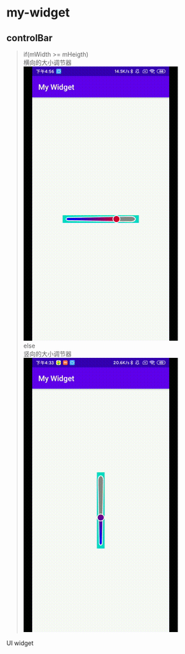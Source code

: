 # my-widget
## controlBar
> if(mWidth >= mHeigth)  
>    横向的大小调节器  
![img](https://github.com/xiexiemanyou/my-widget/blob/master/image/1593508085200.gif?raw=true)   
> else  
>     竖向的大小调节器  
![img](https://github.com/xiexiemanyou/my-widget/blob/masterimg/image/1593506473826.gif?raw=true)   


UI widget
